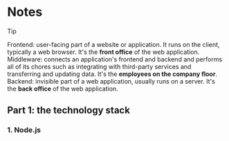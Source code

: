 # Notes

> [!TIP]
> Frontend: user-facing part of a website or application. It runs on the client, typically a web browser. It's the **front office** of the web application.
> Middleware: connects an application's frontend and backend and performs all of its chores such as integrating with third-party services and transferring and updating data. It's the **employees on the company floor**.
> Backend: invisible part of a web application, usually runs on a server. It's the **back office** of the web application.

## Part 1: the technology stack

### 1. Node.js
